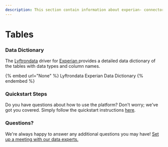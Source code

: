 ```yaml
---
description: This section contain information about experian- connector tables information
---
```


# Tables

### Data Dictionary

The [Lyftrondata](https://www.lyftrondata.com/) driver for [Experian ](None/)[ ](https://www.lyftrondata.com/integration/experian-/)provides a detailed data dictionary of the tables with data types and column names.

{% embed url="None" %}
Lyftrondata Experian  Data Dictionary
{% endembed %}

### Quickstart Steps

Do you have questions about how to use the platform? Don't worry; we've got you covered. Simply follow the quickstart instructions [here](../README.md).

### Questions? <a href="#questions" id="questions"></a>

We're always happy to answer any additional questions you may have! [Set up a meeting with our data experts.](https://www.lyftrondata.com/book-a-meeting/)

